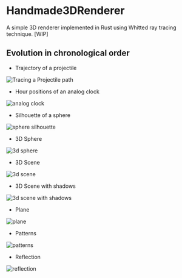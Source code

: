 # Handmade3DRenderer
A simple 3D renderer implemented in Rust using Whitted ray tracing technique. [WIP]

## Evolution in chronological order
- Trajectory of a projectile


![Tracing a Projectile path](https://user-images.githubusercontent.com/30603669/63453192-b6418900-c465-11e9-8a81-817d3ce2279b.png)


- Hour positions of an analog clock


![analog clock](https://user-images.githubusercontent.com/30603669/63618662-3d2f6680-c60a-11e9-8fc7-89c3eac819c0.png)


- Silhouette of a sphere


![sphere silhouette](https://user-images.githubusercontent.com/30603669/63872195-03c87380-c9db-11e9-8a49-2bb9f90e42ea.png)


- 3D Sphere


![3d sphere](https://user-images.githubusercontent.com/30603669/64075694-20192880-ccd9-11e9-99de-8d6e5f3a5799.png)


- 3D Scene


![3d scene](https://user-images.githubusercontent.com/30603669/64912047-41e9c500-d747-11e9-97a2-b457867df928.png)



- 3D Scene with shadows


![3d scene with shadows](https://user-images.githubusercontent.com/30603669/65323142-3b839f00-dbc6-11e9-888e-6413eb44b4cb.png)


- Plane


![plane](https://user-images.githubusercontent.com/30603669/65328674-77256580-dbd4-11e9-8396-24db06d87b91.png)


- Patterns


![patterns](https://user-images.githubusercontent.com/30603669/65815626-8ed19f00-e20f-11e9-807e-0c115e8c8a9b.png)


- Reflection


![reflection](https://user-images.githubusercontent.com/30603669/68926670-15d0db80-07ac-11ea-9f4e-c5ad76fd6436.png)
